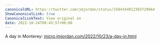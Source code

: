 ```yaml
---
canonicalURL: https://twitter.com/jmjordan/status/1584344912383729664
ShowCanonicalLink: true
CanonicalLinkText: View original on
date: 2022-10-24T00:43:57+00:00
---
```

A day in Monterey: [micro.jmjordan.com/2022/10/23/a-day-in.html](https://micro.jmjordan.com/2022/10/23/a-day-in.html)